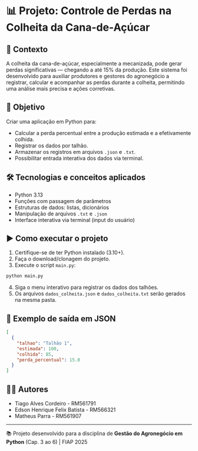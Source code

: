 # 📊 Projeto: Controle de Perdas na Colheita da Cana-de-Açúcar

## 🌱 Contexto
A colheita da cana-de-açúcar, especialmente a mecanizada, pode gerar perdas significativas — chegando a até 15% da produção. Este sistema foi desenvolvido para auxiliar produtores e gestores do agronegócio a registrar, calcular e acompanhar as perdas durante a colheita, permitindo uma análise mais precisa e ações corretivas.

## 🎯 Objetivo
Criar uma aplicação em Python para:
- Calcular a perda percentual entre a produção estimada e a efetivamente colhida.
- Registrar os dados por talhão.
- Armazenar os registros em arquivos `.json` e `.txt`.
- Possibilitar entrada interativa dos dados via terminal.

## 🛠️ Tecnologias e conceitos aplicados
- Python 3.13
- Funções com passagem de parâmetros
- Estruturas de dados: listas, dicionários
- Manipulação de arquivos `.txt` e `.json`
- Interface interativa via terminal (input do usuário)

## ▶️ Como executar o projeto
1. Certifique-se de ter Python instalado (3.10+).
2. Faça o download/clonagem do projeto.
3. Execute o script `main.py`:
```bash
python main.py
```
4. Siga o menu interativo para registrar os dados dos talhões.
5. Os arquivos `dados_colheita.json` e `dados_colheita.txt` serão gerados na mesma pasta.

## 🧪 Exemplo de saída em JSON
```json
[
  {
    "talhao": "Talhão 1",
    "estimada": 100,
    "colhida": 85,
    "perda_percentual": 15.0
  }
]
```

## 👨‍💻 Autores
- Tiago Alves Cordeiro - RM561791
- Edson Henrique Felix Batista - RM566321
- Matheus Parra - RM561907

---

📚 Projeto desenvolvido para a disciplina de **Gestão do Agronegócio em Python** (Cap. 3 ao 6) | FIAP 2025
